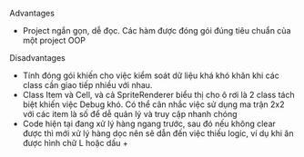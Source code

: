 Advantages  
- Project ngắn gọn, dễ đọc. Các hàm được đóng gói đúng tiêu chuẩn của một project OOP


Disadvantages 
- Tính đóng gói khiến cho việc kiểm soát dữ liệu khá khó khăn khi các class cần giao tiếp nhiều với nhau. 
- Class Item và Cell, và cả SpriteRenderer biểu thị cho ô rơi là 2 class tách biệt khiến việc Debug khó. 
Có thể cân nhắc việc sử dụng ma trận 2x2 với các item là số để dễ quản lý và truy cập nhanh chóng 
- Code hiện tại đang xử lý hàng ngang trước, sau đó nếu không clear được thì mới xử lý hàng dọc
nên sẽ dẫn đến việc thiếu logic, ví dụ khi ăn được hình chữ L hoặc dấu +